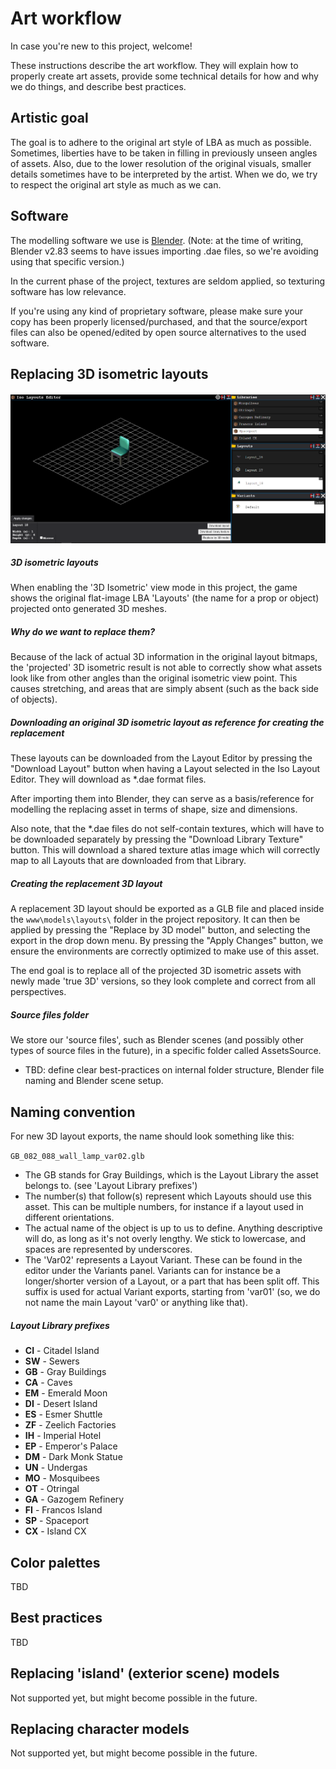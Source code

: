 # Art workflow

In case you're new to this project, welcome!

These instructions describe the art workflow. They will explain how to properly create art assets, provide some technical details for how and why we do things, and describe best practices.

## Artistic goal

The goal is to adhere to the original art style of LBA as much as possible. Sometimes, liberties have to be taken in filling in previously unseen angles of assets. Also, due to the lower resolution of the original visuals, smaller details sometimes have to be interpreted by the artist. When we do, we try to respect the original art style as much as we can.

## Software

The modelling software we use is [Blender](https://www.blender.org/download/). (Note: at the time of writing, Blender v2.83 seems to have issues importing .dae files, so we're avoiding using that specific version.)

In the current phase of the project, textures are seldom applied, so texturing software has low relevance.

If you're using any kind of proprietary software, please make sure your copy has been properly licensed/purchased, and that the source/export files can also be opened/edited by open source alternatives to the used software.


## Replacing 3D isometric layouts

#### ![LayoutEditorFull](images\LayoutEditorFull.png)

##### 3D isometric layouts

When enabling the '3D Isometric' view mode in this project, the game shows the original flat-image LBA 'Layouts' (the name for a prop or object) projected onto generated 3D meshes. 

##### Why do we want to replace them?

Because of the lack of actual 3D information in the original layout bitmaps, the 'projected' 3D isometric result is not able to correctly show what assets look like from other angles than the original isometric view point. This causes stretching, and areas that are simply absent (such as the back side of objects). 

##### Downloading an original 3D isometric layout as reference for creating the replacement

These layouts can be downloaded from the Layout Editor by pressing the "Download Layout" button when having a Layout selected in the Iso Layout Editor. They will download as *.dae format files. 

After importing them into Blender, they can serve as a basis/reference for modelling the replacing asset in terms of shape, size and dimensions. 

Also note, that the *.dae files do not self-contain textures, which will have to be downloaded separately by pressing the "Download Library Texture" button. This will download a shared texture atlas image which will correctly map to all Layouts that are downloaded from that Library.

##### Creating the replacement 3D layout

A replacement 3D layout should be exported as a GLB file and placed inside the `www\models\layouts\` folder in the project repository. It can then be applied by pressing the "Replace by 3D model" button, and selecting the export in the drop down menu. By pressing the "Apply Changes" button, we ensure the environments are correctly optimized to make use of this asset.

The end goal is to replace all of the projected 3D isometric assets with newly made 'true 3D' versions, so they look complete and correct from all perspectives.

##### Source files folder

We store our 'source files', such as Blender scenes (and possibly other types of source files in the future), in a specific folder called AssetsSource.

- TBD: define clear best-practices on internal folder structure, Blender file naming and Blender scene setup.

## Naming convention

For new 3D layout exports, the name should look something like this:

`GB_082_088_wall_lamp_var02.glb`

- The GB stands for Gray Buildings, which is the Layout Library the asset belongs to. (see 'Layout Library prefixes')
- The number(s) that follow(s) represent which Layouts should use this asset. This can be multiple numbers, for instance if a layout used in different orientations.
- The actual name of the object is up to us to define. Anything descriptive will do, as long as it's not overly lengthy. We stick to lowercase, and spaces are represented by underscores.
- The 'Var02' represents a Layout Variant. These can be found in the editor under the Variants panel. Variants can for instance be a longer/shorter version of a Layout, or a part that has been split off. This suffix is used for actual Variant exports, starting from 'var01' (so, we do not name the main Layout 'var0' or anything like that).

##### Layout Library prefixes

- **CI** - Citadel Island
- **SW** - Sewers
- **GB** - Gray Buildings
- **CA** - Caves
- **EM** - Emerald Moon
- **DI** - Desert Island
- **ES** - Esmer Shuttle
- **ZF** - Zeelich Factories
- **IH** - Imperial Hotel
- **EP** - Emperor's Palace
- **DM** - Dark Monk Statue
- **UN** - Undergas
- **MO** - Mosquibees
- **OT** - Otringal
- **GA** - Gazogem Refinery
- **FI** - Francos Island
- **SP** - Spaceport
- **CX** - Island CX

## Color palettes

TBD

## Best practices

TBD

## Replacing 'island' (exterior scene) models

Not supported yet, but might become possible in the future.

## Replacing character models

Not supported yet, but might become possible in the future.
